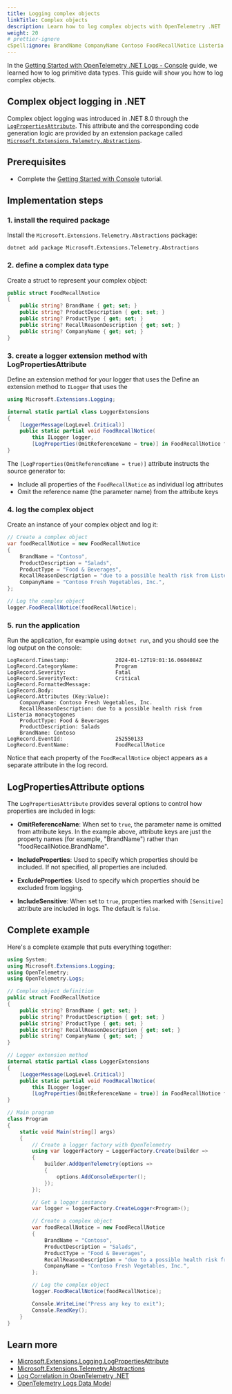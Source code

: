 ```yaml
---
title: Logging complex objects
linkTitle: Complex objects
description: Learn how to log complex objects with OpenTelemetry .NET
weight: 20
# prettier-ignore
cSpell:ignore: BrandName CompanyName Contoso FoodRecallNotice Listeria monocytogenes ProductDescription ProductType RecallReasonDescription
---
```


In the
[Getting Started with OpenTelemetry .NET Logs - Console](/docs/languages/dotnet/logs/getting-started-console/)
guide, we learned how to log primitive data types. This guide will show you how
to log complex objects.

## Complex object logging in .NET

Complex object logging was introduced in .NET 8.0 through the
[`LogPropertiesAttribute`](https://learn.microsoft.com/dotnet/api/microsoft.extensions.logging.logpropertiesattribute).
This attribute and the corresponding code generation logic are provided by an
extension package called
[`Microsoft.Extensions.Telemetry.Abstractions`](https://www.nuget.org/packages/Microsoft.Extensions.Telemetry.Abstractions/).

## Prerequisites

- Complete the
  [Getting Started with Console](/docs/languages/dotnet/logs/getting-started-console/)
  tutorial.

## Implementation steps

### 1. install the required package

Install the `Microsoft.Extensions.Telemetry.Abstractions` package:

```shell
dotnet add package Microsoft.Extensions.Telemetry.Abstractions
```

### 2. define a complex data type

Create a struct to represent your complex object:

```csharp
public struct FoodRecallNotice
{
    public string? BrandName { get; set; }
    public string? ProductDescription { get; set; }
    public string? ProductType { get; set; }
    public string? RecallReasonDescription { get; set; }
    public string? CompanyName { get; set; }
}
```

### 3. create a logger extension method with LogPropertiesAttribute

Define an extension method for your logger that uses the Define an extension
method to `ILogger` that uses the

```csharp
using Microsoft.Extensions.Logging;

internal static partial class LoggerExtensions
{
    [LoggerMessage(LogLevel.Critical)]
    public static partial void FoodRecallNotice(
        this ILogger logger,
        [LogProperties(OmitReferenceName = true)] in FoodRecallNotice foodRecallNotice);
}
```

The `[LogProperties(OmitReferenceName = true)]` attribute instructs the source
generator to:

- Include all properties of the `FoodRecallNotice` as individual log attributes
- Omit the reference name (the parameter name) from the attribute keys

### 4. log the complex object

Create an instance of your complex object and log it:

```csharp
// Create a complex object
var foodRecallNotice = new FoodRecallNotice
{
    BrandName = "Contoso",
    ProductDescription = "Salads",
    ProductType = "Food & Beverages",
    RecallReasonDescription = "due to a possible health risk from Listeria monocytogenes",
    CompanyName = "Contoso Fresh Vegetables, Inc.",
};

// Log the complex object
logger.FoodRecallNotice(foodRecallNotice);
```

### 5. run the application

Run the application, for example using `dotnet run`, and you should see the log
output on the console:

```text
LogRecord.Timestamp:               2024-01-12T19:01:16.0604084Z
LogRecord.CategoryName:            Program
LogRecord.Severity:                Fatal
LogRecord.SeverityText:            Critical
LogRecord.FormattedMessage:
LogRecord.Body:
LogRecord.Attributes (Key:Value):
    CompanyName: Contoso Fresh Vegetables, Inc.
    RecallReasonDescription: due to a possible health risk from Listeria monocytogenes
    ProductType: Food & Beverages
    ProductDescription: Salads
    BrandName: Contoso
LogRecord.EventId:                 252550133
LogRecord.EventName:               FoodRecallNotice
```

Notice that each property of the `FoodRecallNotice` object appears as a separate
attribute in the log record.

## LogPropertiesAttribute options

The `LogPropertiesAttribute` provides several options to control how properties
are included in logs:

- **OmitReferenceName**: When set to `true`, the parameter name is omitted from
  attribute keys. In the example above, attribute keys are just the property
  names (for example, "BrandName") rather than "foodRecallNotice.BrandName".

- **IncludeProperties**: Used to specify which properties should be included. If
  not specified, all properties are included.

- **ExcludeProperties**: Used to specify which properties should be excluded
  from logging.

- **IncludeSensitive**: When set to `true`, properties marked with `[Sensitive]`
  attribute are included in logs. The default is `false`.

## Complete example

Here's a complete example that puts everything together:

```csharp
using System;
using Microsoft.Extensions.Logging;
using OpenTelemetry;
using OpenTelemetry.Logs;

// Complex object definition
public struct FoodRecallNotice
{
    public string? BrandName { get; set; }
    public string? ProductDescription { get; set; }
    public string? ProductType { get; set; }
    public string? RecallReasonDescription { get; set; }
    public string? CompanyName { get; set; }
}

// Logger extension method
internal static partial class LoggerExtensions
{
    [LoggerMessage(LogLevel.Critical)]
    public static partial void FoodRecallNotice(
        this ILogger logger,
        [LogProperties(OmitReferenceName = true)] in FoodRecallNotice foodRecallNotice);
}

// Main program
class Program
{
    static void Main(string[] args)
    {
        // Create a logger factory with OpenTelemetry
        using var loggerFactory = LoggerFactory.Create(builder =>
        {
            builder.AddOpenTelemetry(options =>
            {
                options.AddConsoleExporter();
            });
        });

        // Get a logger instance
        var logger = loggerFactory.CreateLogger<Program>();

        // Create a complex object
        var foodRecallNotice = new FoodRecallNotice
        {
            BrandName = "Contoso",
            ProductDescription = "Salads",
            ProductType = "Food & Beverages",
            RecallReasonDescription = "due to a possible health risk from Listeria monocytogenes",
            CompanyName = "Contoso Fresh Vegetables, Inc.",
        };

        // Log the complex object
        logger.FoodRecallNotice(foodRecallNotice);

        Console.WriteLine("Press any key to exit");
        Console.ReadKey();
    }
}
```

## Learn more

- [Microsoft.Extensions.Logging.LogPropertiesAttribute](https://learn.microsoft.com/dotnet/api/microsoft.extensions.logging.logpropertiesattribute)
- [Microsoft.Extensions.Telemetry.Abstractions](https://github.com/dotnet/extensions/blob/main/src/Libraries/Microsoft.Extensions.Telemetry.Abstractions/README.md)
- [Log Correlation in OpenTelemetry .NET](/docs/languages/dotnet/logs/correlation/)
- [OpenTelemetry Logs Data Model](/docs/specs/otel/logs/data-model/)
